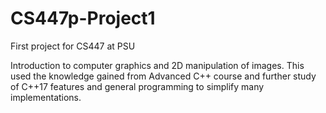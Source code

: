 # CS447p-Project1
First project for CS447 at PSU

Introduction to computer graphics and 2D manipulation of images. This used the knowledge gained
from Advanced C++ course and further study of C++17 features and general programming to simplify
many implementations.
